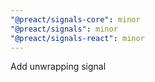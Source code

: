```yaml
---
"@preact/signals-core": minor
"@preact/signals": minor
"@preact/signals-react": minor
---
```


Add unwrapping signal
